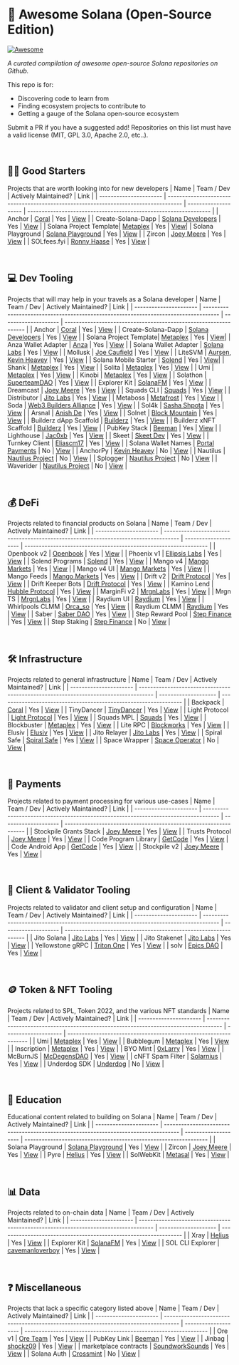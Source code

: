 # 🚀 Awesome Solana (Open-Source Edition)

[![Awesome](https://i.imgur.com/fZVEgpL.png)](https://github.com/sindresorhus/awesome)

_A curated compilation of awesome open-source Solana repositories on Github._

This repo is for:

-   Discovering code to learn from
-   Finding ecosystem projects to contribute to
-   Getting a gauge of the Solana open-source ecosystem

Submit a PR if you have a suggested add! Repositories on this list must have a valid license (MIT, GPL 3.0, Apache 2.0, etc..).

<br>

## 🏃‍♂️ Good Starters
Projects that are worth looking into for new developers
| Name                   | Team / Dev                                                                          | Actively Maintained? | Link                                                             |
| ---------------------- | ----------------------------------------------------------------------------------- | -------------------- | ---------------------------------------------------------------- |
| Anchor                 | [Coral](https://twitter.com/xNFT_Backpack)                                          | Yes                  | <a href="https://github.com/coral-xyz/anchor" target="_blank">View</a>                     |
| Create-Solana-Dapp     | [Solana Developers](https://twitter.com/solana_devs)                                | Yes                  | <a href="https://github.com/solana-developers/create-solana-dapp" target="_blank">View</a> |
| Solana Project Template| [Metaplex](https://twitter.com/metaplex)                                            | Yes                  | <a href="https://github.com/metaplex-foundation/solana-project-template" target="_blank">View</a>|
| Solana Playground      | [Solana Playground](https://github.com/solana-playground)                           | Yes                  | <a href="https://github.com/solana-playground/solana-playground" target="_blank">View</a>  |
| Zircon                 | [Joey Meere](https://github.com/joeymeere)                                          | Yes                  | <a href="https://github.com/joeymeere/zircon" target="_blank">View</a>                     |
| SOLfees.fyi            | [Ronny Haase](https://twitter.com/ronnyhaase)                                       | Yes                  | <a href="https://github.com/ronnyhaase/solfees.fyi" target="_blank">View</a>               |

<br>

## 💻 Dev Tooling
Projects that will may help in your travels as a Solana developer
| Name                   | Team / Dev                                                                          | Actively Maintained? | Link                                                             |
| ---------------------- | ----------------------------------------------------------------------------------- | -------------------- | ---------------------------------------------------------------- |
| Anchor                 | [Coral](https://twitter.com/xNFT_Backpack)                                          | Yes                  | <a href="https://github.com/coral-xyz/anchor" target="_blank">View</a>                     |
| Create-Solana-Dapp     | [Solana Developers](https://twitter.com/solana_devs)                                | Yes                  | <a href="https://github.com/solana-developers/create-solana-dapp" target="_blank">View</a> |
| Solana Project Template| [Metaplex](https://twitter.com/metaplex)                                            | Yes                  | <a href="https://github.com/metaplex-foundation/solana-project-template" target="_blank">View</a>|
| Anza Wallet Adapter    | [Anza](https://x.com/anza_xyz)                                                      | Yes                  | <a href="https://github.com/anza-xyz/wallet-adapter" target="_blank">View</a>              |
| Solana Wallet Adapter  | [Solana Labs](https://twitter.com/solana)                                           | Yes                  | <a href="https://github.com/solana-labs/wallet-adapter" target="_blank">View</a>           |
| Mollusk                | [Joe Caufield](https://github.com/buffalojoec)                                      | Yes                  | <a href="https://github.com/buffalojoec/mollusk" target="_blank">View</a>                  |
| LiteSVM                | [Aursen](https://github.com/Aursen), [Kevin Heavey](https://github.com/kevinheavey) | Yes                  | <a href="https://github.com/LiteSVM/litesvm" target="_blank">View</a>                      |
| Solana Mobile Starter  | [Solend](https://twitter.com/solendprotocol)                                        | Yes                  | <a href="https://github.com/solendprotocol/solana-mobile-starter-kit" target="_blank">View</a>|
| Shank                  | [Metaplex](https://twitter.com/metaplex)                                            | Yes                  | <a href="https://github.com/metaplex-foundation/shank" target="_blank">View</a>            |
| Solita                 | [Metaplex](https://twitter.com/metaplex)                                            | Yes                  | <a href="https://github.com/metaplex-foundation/solita" target="_blank">View</a>           |
| Umi                    | [Metaplex](https://twitter.com/metaplex)                                            | Yes                  | <a href="https://github.com/metaplex-foundation/umi" target="_blank">View</a>              |
| Kinobi                 | [Metaplex](https://twitter.com/metaplex)                                            | Yes                  | <a href="https://github.com/metaplex-foundation/kinobi" target="_blank">View</a>           |
| Solathon               | [SuperteamDAO](https://twitter.com/superteamdao)                                    | Yes                  | <a href="https://github.com/SuperteamDAO/solathon" target="_blank">View</a>                |
| Explorer Kit           | [SolanaFM](https://twitter.com/solanafm)                                            | Yes                  | <a href="https://github.com/solana-fm/explorer-kit" target="_blank">View</a>               |
| Dreamcast              | [Joey Meere](https://github.com/joeymeere)                                          | Yes                  | <a href="https://github.com/joeymeere/dreamcast" target="_blank">View</a>                  |
| Squads CLI             | [Squads](https://twitter.com/squadsprotocol)                                        | Yes                  | <a href="https://github.com/Squads-Protocol/squads-cli" target="_blank">View</a>           |
| Distributor            | [Jito Labs](https://twitter.com/jito_sol)                                           | Yes                  | <a href="https://github.com/jito-foundation/distributor" target="_blank">View</a>          |
| Metaboss               | [Metafrost](https://github.com/samuelvanderwaal/metaboss)                           | Yes                  | <a href="https://github.com/samuelvanderwaal/metaboss" target="_blank">View</a>            |
| Soda                   | [Web3 Builders Alliance](https://twitter.com/comebuidlwithus)                       | Yes                  | <a href="https://github.com/Web3-Builders-Alliance/soda" target="_blank">View</a>          |
| Sol4k                  | [Sasha Shpota](https://twitter.com/sashashpota)                                     | Yes                  | <a href="https://github.com/sol4k/sol4k" target="_blank">View</a>                          |
| Arsnal                 | [Anish De](https://twitter.com/anishde10)                                           | Yes                  | <a href="https://github.com/AnishDe12020/arsnal" target="_blank">View</a>                  |
| Solnet                 | [Block Mountain](https://twitter.com/blockmountainio)                               | Yes                  | <a href="https://github.com/bmresearch/Solnet" target="_blank">View</a>                    |
| Builderz dApp Scaffold | [Builderz](https://twitter.com/builderz__)                                          | Yes                  | <a href="https://github.com/builderz-labs/builderz-solana-dapp-scaffold" target="_blank">View</a> |
| Builderz xNFT Scaffold | [Builderz](https://twitter.com/builderz__)                                          | Yes                  | <a href="https://github.com/builderz-labs/builderz-xNFT-scaffold-next" target="_blank">View</a>   |
| PubKey Stack           | [Beeman](https://twitter.com/beeman_nl)                                             | Yes                  | <a href="https://github.com/pubkeyapp/pubkey-stack" target="_blank">View</a>               |
| Lighthouse             | [Jac0xb](https://twitter.com/jacobdotsol)                                           | Yes                  | <a href="https://github.com/Jac0xb/lighthouse" target="_blank">View</a>                    |
| Skeet                  | [Skeet Dev](https://twitter.com/SkeetDev)                                           | Yes                  | <a href="https://github.com/elsoul/skeet-cli" target="_blank">View</a>                     |
| Turnkey Client         | [Eliascm17](https://github.com/Eliascm17)                                           | Yes                  | <a href="https://github.com/Eliascm17/turnkey" target="_blank">View</a>                    |
| Solana Wallet Names    | [Portal Payments](https://twitter.com/portalpayments)                               | No                   | <a href="https://github.com/portalpayments/solana-wallet-names" target="_blank">View</a>   |
| AnchorPy               | [Kevin Heavey](https://github.com/kevinheavey)                                      | No                   | <a href="https://github.com/kevinheavey/anchorpy" target="_blank">View</a>                 |
| Nautilus               | [Nautilus Project](https://github.com/nautilus-project)                             | No                   | <a href="https://github.com/nautilus-project/nautilus" target="_blank">View</a>            |
| Splogger               | [Nautilus Project](https://github.com/nautilus-project)                             | No                   | <a href="https://github.com/nautilus-project/splogger" target="_blank">View</a>            |
| Waverider              | [Nautilus Project](https://github.com/nautilus-project)                             | No                   | <a href="https://github.com/nautilus-project/waverider" target="_blank">View</a>           |

<br>

## 💰 DeFi
Projects related to financial products on Solana
| Name                   | Team / Dev                                                                          | Actively Maintained? | Link                                                             |
| ---------------------- | ----------------------------------------------------------------------------------- | -------------------- | ---------------------------------------------------------------- |
| Openbook v2            | [Openbook](https://twitter.com/openbookdex)                                         | Yes                  | <a href="https://github.com/openbook-dex/openbook-v2" target="_blank">View</a>              |
| Phoenix v1             | [Ellipsis Labs](https://twitter.com/ellipsis_labs)                                  | Yes                  | <a href="https://github.com/Ellipsis-Labs/phoenix-v1" target="_blank">View</a>              |
| Solend Programs        | [Solend](https://twitter.com/solendprotocol)                                        | Yes                  | <a href="https://github.com/solendprotocol/solana-program-library" target="_blank">View</a> |
| Mango v4               | [Mango Markets](https://twitter.com/mangomarkets)                                   | Yes                  | <a href="https://github.com/blockworks-foundation/mango-v4" target="_blank">View</a>        |
| Mango v4 UI            | [Mango Markets](https://twitter.com/mangomarkets)                                   | Yes                  | <a href="https://github.com/blockworks-foundation/mango-v4-ui" target="_blank">View</a>     |
| Mango Feeds            | [Mango Markets](https://twitter.com/mangomarkets)                                   | Yes                  | <a href="https://github.com/blockworks-foundation/mango-feeds" target="_blank">View</a>     |
| Drift v2               | [Drift Protocol](https://x.com/DriftProtocol)                                       | Yes                  | <a href="https://github.com/drift-labs/protocol-v2" target="_blank">View</a>                |
| Drift Keeper Bots      | [Drift Protocol](https://x.com/DriftProtocol)                                       | Yes                  | <a href="https://github.com/drift-labs/keeper-bots-v2" target="_blank">View</a>             |
| Kamino Lend            | [Hubble Protocol](https://twitter.com/Kamino_Finance)                               | Yes                  | <a href="https://github.com/Kamino-Finance/klend" target="_blank">View</a>                  |
| MarginFi v2            | [MrgnLabs](https://twitter.com/marginfi)                                            | Yes                  | <a href="https://github.com/mrgnlabs/marginfi-v2" target="_blank">View</a>                  |
| Mrgn TS                | [MrgnLabs](https://twitter.com/marginfi)                                            | Yes                  | <a href="https://github.com/mrgnlabs/mrgn-ts" target="_blank">View</a>                      |
| Raydium UI             | [Raydium](https://twitter.com/raydiumprotocol)                                      | Yes                  | <a href="https://github.com/raydium-io/raydium-frontend" target="_blank">View</a>           |
| Whirlpools CLMM        | [Orca_so](https://twitter.com/orca_so)                                              | Yes                  | <a href="https://github.com/orca-so/whirlpools" target="_blank">View</a>                    |
| Raydium CLMM           | [Raydium](https://twitter.com/RaydiumProtocol)                                      | Yes                  | <a href="https://github.com/raydium-io/raydium-clmm" target="_blank">View</a>               |
| Saber                  | [Saber DAO](https://twitter.com/The_Saber_DAO)                                      | Yes                  | <a href="https://github.com/saber-hq/stable-swap" target="_blank">View</a>                  |
| Step Reward Pool       | [Step Finance](https://twitter.com/StepFinance_)                                    | Yes                  | <a href="https://github.com/step-finance/step-staking" target="_blank">View</a>             |
| Step Staking           | [Step Finance](https://twitter.com/StepFinance_)                                    | No                   | <a href="https://github.com/step-finance/reward-pool" target="_blank">View</a>              |

<br>

## 🛠️ Infrastructure
Projects related to general infrastructure
| Name                   | Team / Dev                                                                          | Actively Maintained? | Link                                                             |
| ---------------------- | ----------------------------------------------------------------------------------- | -------------------- | ---------------------------------------------------------------- |
| Backpack               | [Coral](https://twitter.com/xNFT_Backpack)                                          | Yes                  | <a href="https://github.com/coral-xyz/backpack" target="_blank">View</a>                       |
| TinyDancer             | [TinyDancer](https://twitter.com/tinydancerio)                                      | Yes                  | <a href="https://github.com/tinydancer-io/tinydancer" target="_blank">View</a>                 |
| Light Protocol         | [Light Protocol](https://twitter.com/lightprotocol)                                 | Yes                  | <a href="https://github.com/Lightprotocol/light-protocol" target="_blank">View</a>             |
| Squads MPL             | [Squads](https://twitter.com/squadsprotocol)                                        | Yes                  | <a href="https://github.com/Squads-Protocol/squads-mpl" target="_blank">View</a>               |
| Blockbuster            | [Metaplex](https://twitter.com/metaplex)                                            | Yes                  | <a href="https://github.com/metaplex-foundation/blockbuster" target="_blank">View</a>          |
| Lite RPC               | [Blockworks](https://twitter.com/blockworks_)                                       | Yes                  | <a href="https://github.com/blockworks-foundation/lite-rpc" target="_blank">View</a>           |
| Elusiv                 | [Elusiv](https://twitter.com/elusivprivacy)                                         | Yes                  | <a href="https://github.com/elusiv-privacy/elusiv" target="_blank">View</a>                    |
| Jito Relayer           | [Jito Labs](https://twitter.com/jito_sol)                                           | Yes                  | <a href="https://github.com/jito-foundation/jito-relayer" target="_blank">View</a>             |
| Spiral Safe            | [Spiral Safe](https://twitter.com/spiralsafe)                                       | Yes                  | <a href="https://github.com/Spiral-Safe" target="_blank">View</a>                              |
| Space Wrapper          | [Space Operator](https://twitter.com/_space_operator)                               | No                   | <a href="https://github.com/space-operator/space-wrapper" target="_blank">View</a>             |

<br>

## 💸 Payments
Projects related to payment processing for various use-cases
| Name                   | Team / Dev                                                                          | Actively Maintained? | Link                                                             |
| ---------------------- | ----------------------------------------------------------------------------------- | -------------------- | ---------------------------------------------------------------- |
| Stockpile Grants Stack | [Joey Meere](https://twitter.com/joeymeere)                                         | Yes                  | <a href="https://github.com/StockpileLabs/stockpile-lite" target="_blank">View</a>         |
| Trusts Protocol        | [Joey Meere](https://twitter.com/joeymeere)                                         | Yes                  | <a href="https://github.com/joeymeere/trusts" target="_blank">View</a>                     |
| Code Program Library   | [GetCode](https://twitter.com/getcode)                                              | Yes                  | <a href="https://github.com/code-payments/code-program-library" target="_blank">View</a>   |
| Code Android App       | [GetCode](https://twitter.com/getcode)                                              | Yes                  | <a href="https://github.com/code-payments/code-android-app" target="_blank">View</a>       |
| Stockpile v2           | [Joey Meere](https://twitter.com/joeymeere)                                         | Yes                  | <a href="https://github.com/StockpileLabs/stockpile-v2" target="_blank">View</a>           |

<br>

## 💾 Client & Validator Tooling
Projects related to validator and client setup and configuration
| Name                   | Team / Dev                                                                          | Actively Maintained? | Link                                                             |
| ---------------------- | ----------------------------------------------------------------------------------- | -------------------- | ---------------------------------------------------------------- |
| Jito Solana            | [Jito Labs](https://twitter.com/jito_sol)                                           | Yes                  | <a href="https://github.com/jito-foundation/jito-solana" target="_blank">View</a>              |
| Jito Stakenet          | [Jito Labs](https://twitter.com/jito_sol)                                           | Yes                  | <a href="https://github.com/jito-foundation/stakenet" target="_blank">View</a>             |
| Yellowstone gRPC       | [Triton One](https://triton.one)                                                    | Yes                  | <a href="https://github.com/rpcpool" target="_blank">View</a>                                  |
| solv                   | [Epics DAO](https://twitter.com/EpicsDAO2)                                          | Yes                  | <a href="https://github.com/EpicsDAO/solv" target="_blank">View</a>                            |

<br>

## 🪙 Token & NFT Tooling
Projects related to SPL, Token 2022, and the various NFT standards
| Name                   | Team / Dev                                                                          | Actively Maintained? | Link                                                             |
| ---------------------- | ----------------------------------------------------------------------------------- | -------------------- | ---------------------------------------------------------------- |
| Umi                    | [Metaplex](https://twitter.com/metaplex)                                            | Yes                  | <a href="https://github.com/metaplex-foundation/umi" target="_blank">View</a>              |
| Bubblegum              | [Metaplex](https://twitter.com/metaplex)                                            | Yes                  | <a href="https://github.com/metaplex-foundation/mpl-bubblegum" target="_blank">View</a>    |
| Inscription            | [Metaplex](https://twitter.com/metaplex)                                            | Yes                  | <a href="https://github.com/metaplex-foundation/mpl-inscription" target="_blank">View</a>  |
| BYO Mint               | [0xLarry](https://twitter.com/0xLarry8)                                             | Yes                  | <a href="https://github.com/0xlarry/byo_mint" target="_blank">View</a>                     |
| McBurnJS               | [McDegensDAO](https://twitter.com/McDegensDAO)                                      | Yes                  | <a href="https://github.com/McDegens-DAO/mcburn-js/" target="_blank">View</a>              |
| cNFT Spam Filter       | [Solarnius](https://twitter.com/solarnius)                                          | Yes                  | <a href="https://github.com/filtoor/cnft-spam-filter" target="_blank">View</a>             |
| Underdog SDK           | [Underdog](https://twitter.com/backanunderdog)                                      | No                   | <a href="https://github.com/UnderdogProtocol/js" target="_blank">View</a>                  |

<br>

## 🏫 Education
Educational content related to building on Solana
| Name                   | Team / Dev                                                                          | Actively Maintained? | Link                                                             |
| ---------------------- | ----------------------------------------------------------------------------------- | -------------------- | ---------------------------------------------------------------- |
| Solana Playground      | [Solana Playground](https://github.com/solana-playground)                           | Yes                  | <a href="https://github.com/solana-playground/solana-playground" target="_blank">View</a>  |
| Zircon                 | [Joey Meere](https://github.com/joeymeere)                                          | Yes                  | <a href="https://github.com/joeymeere/zircon" target="_blank">View</a>                     |
| Pyre                   | [Helius](https://twitter.com/heliuslabs)                                            | Yes                  | <a href="https://github.com/helius-labs/pyre" target="_blank">View</a>                     |
| SolWebKit                   | [Metasal](https://twitter.com/metasal_)                                            | Yes                  | <a href="https://github.com/metasal1/solana-web3-v2-demo" target="_blank">View</a>                     |

<br>

## 📊 Data
Projects related to on-chain data
| Name                   | Team / Dev                                                                          | Actively Maintained? | Link                                                             |
| ---------------------- | ----------------------------------------------------------------------------------- | -------------------- | ---------------------------------------------------------------- |
| Xray                   | [Helius](https://twitter.com/heliuslabs)                                            | Yes                  | <a href="https://github.com/helius-labs/xray" target="_blank">View</a>                     |
| Explorer Kit           | [SolanaFM](https://twitter.com/solanafm)                                            | Yes                  | <a href="https://github.com/solana-fm/explorer-kit" target="_blank">View</a>               |
| SOL CLI Explorer       | [cavemanloverboy](https://github.com/cavemanloverboy)                               | Yes                  | <a href="https://github.com/cavemanloverboy/sol" target="_blank">View</a>                  |

<br>

## ❓ Miscellaneous
Projects that lack a specific category listed above
| Name                   | Team / Dev                                                                          | Actively Maintained? | Link                                                             |
| ---------------------- | ----------------------------------------------------------------------------------- | -------------------- | ---------------------------------------------------------------- |
| Ore v1                 | [Ore Team](https://x.com/OREsupply)                                                 | Yes                  | <a href="https://github.com/regolith-labs/ore" target="_blank">View</a>      |
| PubKey Link            | [Beeman](https://twitter.com/beeman_nl)                                             | Yes                  | <a href="https://github.com/pubkeyapp/pubkey-link" target="_blank">View</a>  |
| Jinbag                 | [shockz09](https://github.com/shockz09)                                             | Yes                  | <a href="https://github.com/shockz09/Jinbag" target="_blank">View</a>        |
| marketplace contracts  | [SoundworkSounds](https://x.com/SoundworkSounds/)                                   | Yes                  | <a href="https://github.com/SoundWorkLabs/marketplace-contracts" target="_blank">View</a> |
| Solana Auth            | [Crossmint](https://twitter.com/crossmint)                                          | No                   | <a href="https://github.com/Crossmint/solana-auth" target="_blank">View</a>  |

